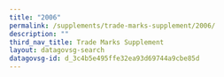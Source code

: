```yaml
---
title: "2006"
permalink: /supplements/trade-marks-supplement/2006/
description: ""
third_nav_title: Trade Marks Supplement
layout: datagovsg-search
datagovsg-id: d_3c4b5e495ffe32ea93d69744a9cbe85d
---
```

